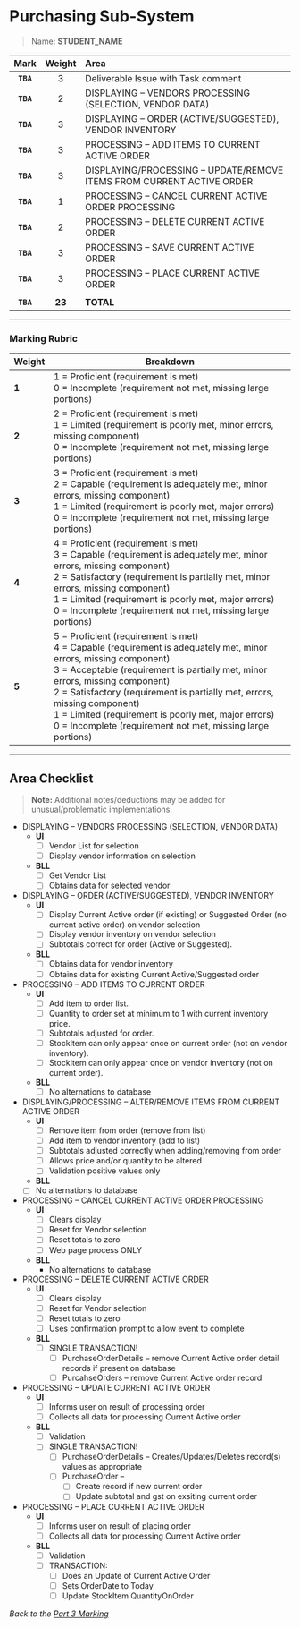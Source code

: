 # Purchasing Sub-System

> Name: **STUDENT_NAME**

| Mark | Weight | Area |
|:----:|:-----:|:-----|
| **`TBA`** |3 | Deliverable Issue with Task comment   |
| **`TBA`**|2 | DISPLAYING – VENDORS PROCESSING (SELECTION, VENDOR DATA) |
| **`TBA`**|3 | DISPLAYING – ORDER (ACTIVE/SUGGESTED), VENDOR INVENTORY |
| **`TBA`**|3 | PROCESSING – ADD ITEMS TO CURRENT ACTIVE ORDER |
| **`TBA`**|3 | DISPLAYING/PROCESSING – UPDATE/REMOVE ITEMS FROM CURRENT ACTIVE ORDER |
| **`TBA`**|1 | PROCESSING – CANCEL CURRENT ACTIVE ORDER PROCESSING|
| **`TBA`**|2 | PROCESSING – DELETE CURRENT ACTIVE ORDER |
| **`TBA`**|3 | PROCESSING – SAVE CURRENT ACTIVE ORDER |
| **`TBA`**|3 | PROCESSING – PLACE CURRENT ACTIVE ORDER |
| | | |
| **`TBA`**|**23** | **TOTAL** |

----

### Marking Rubric

| Weight | Breakdown |
| ----   | --------- |
| **1** | 1 = Proficient (requirement is met)<br />0 = Incomplete (requirement not met, missing large portions) |
| **2** | 2 = Proficient (requirement is met)<br />1 = Limited (requirement is poorly met, minor errors, missing component)<br />0 = Incomplete (requirement not met, missing large portions) |
| **3** | 3 = Proficient (requirement is met)<br />2 = Capable (requirement is adequately met, minor errors, missing component)<br />1 = Limited (requirement is poorly met, major errors)<br />0 = Incomplete (requirement not met, missing large portions) |
| **4** | 4 = Proficient (requirement is met)<br />3 = Capable (requirement is adequately met, minor errors, missing component)<br />2 = Satisfactory (requirement is partially met, minor errors, missing component)<br />1 = Limited (requirement is poorly met, major errors)<br />0 = Incomplete (requirement not met, missing large portions) |
| **5** | 5 = Proficient (requirement is met)<br />4 = Capable (requirement is adequately met, minor errors, missing component)<br />3 = Acceptable (requirement is partially met, minor errors, missing component)<br />2 = Satisfactory (requirement is partially met, errors, missing component)<br />1 = Limited (requirement is poorly met, major errors)<br />0 = Incomplete (requirement not met, missing large portions) |
----

## Area Checklist

> **Note:** Additional notes/deductions may be added for unusual/problematic implementations.

- DISPLAYING – VENDORS PROCESSING (SELECTION, VENDOR DATA)
  - **UI**
    - [ ] Vendor List for selection
    - [ ] Display vendor information on selection
  - **BLL**
    - [ ] Get Vendor List
    - [ ] Obtains data for selected vendor

- DISPLAYING – ORDER (ACTIVE/SUGGESTED), VENDOR INVENTORY
  - **UI**
    - [ ] Display Current Active order (if existing) or Suggested Order (no current active order) on vendor selection
    - [ ] Display vendor inventory on vendor selection
    - [ ] Subtotals correct for order (Active or Suggested).
  - **BLL**
    - [ ] Obtains data for vendor inventory
    - [ ] Obtains data for existing Current Active/Suggested order
- PROCESSING – ADD ITEMS TO CURRENT ORDER
  - **UI**
    - [ ] Add item to order list.
    - [ ] Quantity to order set at minimum to 1 with current inventory price.
    - [ ] Subtotals adjusted for order.
    - [ ] StockItem can only appear once on current order (not on vendor inventory).
    - [ ] StockItem can only appear once on vendor inventory (not on current order).
  - **BLL**
    - [ ] No alternations to database
- DISPLAYING/PROCESSING – ALTER/REMOVE ITEMS FROM CURRENT ACTIVE ORDER
  - **UI**
    - [ ] Remove item from order (remove from list)
    - [ ] Add item to vendor inventory (add to list)
    - [ ] Subtotals adjusted correctly when adding/removing from order
    - [ ] Allows price and/or quantity to be altered
    - [ ] Validation positive values only
   - **BLL**
    - [ ] No alternations to database
- PROCESSING – CANCEL CURRENT ACTIVE ORDER PROCESSING
  - **UI**
    - [ ] Clears display
    - [ ] Reset for Vendor selection
    - [ ] Reset totals to zero
    - [ ] Web page process ONLY
  - **BLL**
    - No alternations to database
- PROCESSING – DELETE CURRENT ACTIVE ORDER
  - **UI**
    - [ ] Clears display
    - [ ] Reset for Vendor selection
    - [ ] Reset totals to zero
    - [ ] Uses confirmation prompt to allow event to complete
  - **BLL**
    - [ ] SINGLE TRANSACTION!
      - [ ] PurchaseOrderDetails – remove Current Active order detail records if present on database
      - [ ] PurcahseOrders – remove Current Active order record
- PROCESSING – UPDATE CURRENT ACTIVE ORDER
  - **UI**
    - [ ] Informs user on result of processing order
    - [ ] Collects all data for processing Current Active order
  - **BLL**
    - [ ] Validation
    - [ ] SINGLE TRANSACTION!
      - [ ] PurchaseOrderDetails – Creates/Updates/Deletes record(s) values as appropriate
      - [ ] PurchaseOrder –
          - [ ] Create record if new current order
          - [ ] Update subtotal and gst on exsiting current order
- PROCESSING – PLACE CURRENT ACTIVE ORDER
  - **UI**
    - [ ] Informs user on result of placing order
    - [ ] Collects all data for processing Current Active order
  - **BLL**
    - [ ] Validation
    - [ ] TRANSACTION:
      - [ ] Does an Update of Current Active Order
      - [ ] Sets OrderDate to Today
      - [ ] Update StockItem QuantityOnOrder

*Back to the [Part 3 Marking](./ReadMe.md)*
